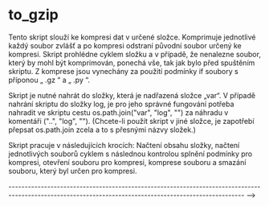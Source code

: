# to_gzip

Tento skript slouží ke kompresi dat v určené složce. Komprimuje jednotlivé každý soubor zvlášť a po kompresi odstraní původní soubor určený ke kompresi. Skript prohlédne cyklem složku a v případě, že nenalezne soubor, který by mohl být komprimován, ponechá vše, tak jak bylo před spuštěním skriptu. Z komprese jsou vynechány za použití podmínky if soubory s příponou „ .gz “ a „ .py “.  

Skript je nutné nahrát do složky, která je nadřazená složce „var“. V případě nahrání skriptu do složky log, je pro jeho správné fungování potřeba nahradit ve skriptu cestu os.path.join("var", "log", "") za  náhradu v komentáři ("..", "log", "").
(Chcete-li použít skript v jiné složce, je zapotřebí přepsat os.path.join zcela a to s přesnými názvy složek.)

Skript pracuje v následujících krocích:
Načtení obsahu složky, načtení jednotlivých souborů cyklem s následnou kontrolou splnění podmínky pro kompresi, otevření souboru pro kompresi, komprese souboru a smazání souboru, který byl určen pro kompresi.

------------------------------------------------------------------------------------------------------------------------------------------------------- -->
